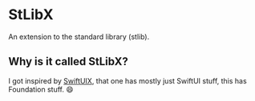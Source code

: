 # StLibX
An extension to the standard library (stlib).

## Why is it called StLibX?
I got inspired by [SwiftUIX](https://github.com/SwiftUIX/SwiftUIX), that one has mostly just SwiftUI stuff, this has Foundation stuff. :smile:
